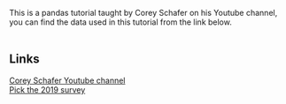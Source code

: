 This is a pandas tutorial taught by Corey Schafer on his Youtube channel, you can find the data used in this tutorial from the link below.<br><br>
<h2>Links</h2>
<a href="https://www.youtube.com/c/Coreyms">Corey Schafer Youtube channel</a><br>
<a href="http://bit.ly/SO-Survey-Download"> Pick the 2019 survey</a>